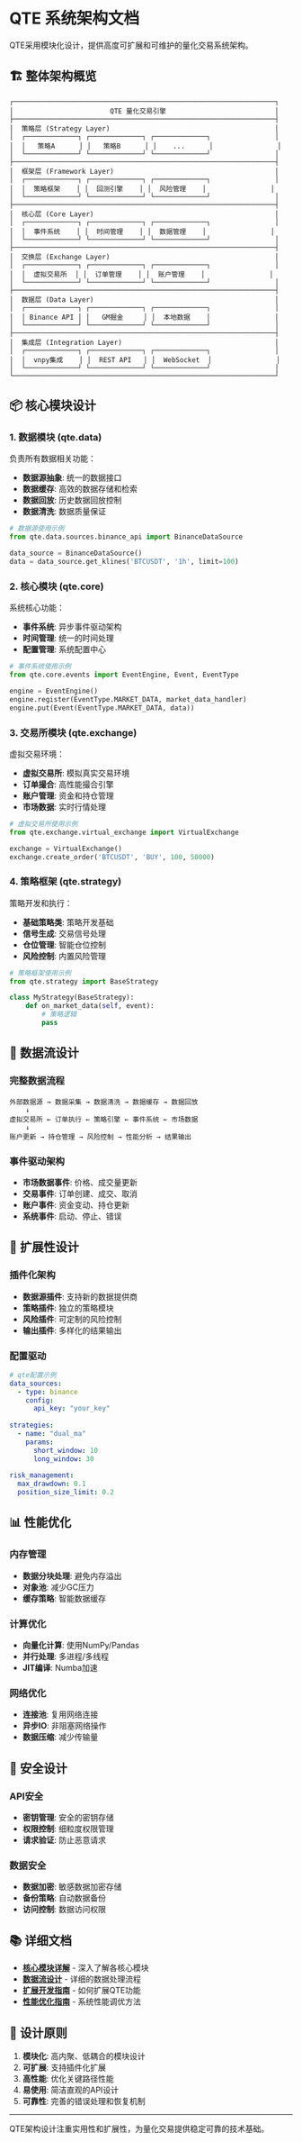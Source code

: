 # QTE 系统架构文档

QTE采用模块化设计，提供高度可扩展和可维护的量化交易系统架构。

## 🏗️ **整体架构概览**

```
┌─────────────────────────────────────────────────────────────────┐
│                        QTE 量化交易引擎                           │
├─────────────────────────────────────────────────────────────────┤
│  策略层 (Strategy Layer)                                         │
│  ┌─────────────┐ ┌─────────────┐ ┌─────────────┐                │
│  │   策略A      │ │   策略B      │ │    ...      │                │
│  └─────────────┘ └─────────────┘ └─────────────┘                │
├─────────────────────────────────────────────────────────────────┤
│  框架层 (Framework Layer)                                        │
│  ┌─────────────┐ ┌─────────────┐ ┌─────────────┐                │
│  │  策略框架    │ │  回测引擎    │ │  风险管理    │                │
│  └─────────────┘ └─────────────┘ └─────────────┘                │
├─────────────────────────────────────────────────────────────────┤
│  核心层 (Core Layer)                                             │
│  ┌─────────────┐ ┌─────────────┐ ┌─────────────┐                │
│  │  事件系统    │ │  时间管理    │ │  数据管理    │                │
│  └─────────────┘ └─────────────┘ └─────────────┘                │
├─────────────────────────────────────────────────────────────────┤
│  交换层 (Exchange Layer)                                         │
│  ┌─────────────┐ ┌─────────────┐ ┌─────────────┐                │
│  │  虚拟交易所  │ │  订单管理    │ │  账户管理    │                │
│  └─────────────┘ └─────────────┘ └─────────────┘                │
├─────────────────────────────────────────────────────────────────┤
│  数据层 (Data Layer)                                             │
│  ┌─────────────┐ ┌─────────────┐ ┌─────────────┐                │
│  │ Binance API │ │   GM掘金     │ │  本地数据    │                │
│  └─────────────┘ └─────────────┘ └─────────────┘                │
├─────────────────────────────────────────────────────────────────┤
│  集成层 (Integration Layer)                                      │
│  ┌─────────────┐ ┌─────────────┐ ┌─────────────┐                │
│  │  vnpy集成    │ │  REST API   │ │  WebSocket  │                │
│  └─────────────┘ └─────────────┘ └─────────────┘                │
└─────────────────────────────────────────────────────────────────┘
```

## 📦 **核心模块设计**

### 1. **数据模块 (qte.data)**
负责所有数据相关功能：
- **数据源抽象**: 统一的数据接口
- **数据缓存**: 高效的数据存储和检索
- **数据回放**: 历史数据回放控制
- **数据清洗**: 数据质量保证

```python
# 数据源使用示例
from qte.data.sources.binance_api import BinanceDataSource

data_source = BinanceDataSource()
data = data_source.get_klines('BTCUSDT', '1h', limit=100)
```

### 2. **核心模块 (qte.core)**
系统核心功能：
- **事件系统**: 异步事件驱动架构
- **时间管理**: 统一的时间处理
- **配置管理**: 系统配置中心

```python
# 事件系统使用示例
from qte.core.events import EventEngine, Event, EventType

engine = EventEngine()
engine.register(EventType.MARKET_DATA, market_data_handler)
engine.put(Event(EventType.MARKET_DATA, data))
```

### 3. **交易所模块 (qte.exchange)**
虚拟交易环境：
- **虚拟交易所**: 模拟真实交易环境
- **订单撮合**: 高性能撮合引擎
- **账户管理**: 资金和持仓管理
- **市场数据**: 实时行情处理

```python
# 虚拟交易所使用示例
from qte.exchange.virtual_exchange import VirtualExchange

exchange = VirtualExchange()
exchange.create_order('BTCUSDT', 'BUY', 100, 50000)
```

### 4. **策略框架 (qte.strategy)**
策略开发和执行：
- **基础策略类**: 策略开发基础
- **信号生成**: 交易信号处理
- **仓位管理**: 智能仓位控制
- **风险控制**: 内置风险管理

```python
# 策略框架使用示例
from qte.strategy import BaseStrategy

class MyStrategy(BaseStrategy):
    def on_market_data(self, event):
        # 策略逻辑
        pass
```

## 🔄 **数据流设计**

### 完整数据流程
```
外部数据源 → 数据采集 → 数据清洗 → 数据缓存 → 数据回放
    ↓
虚拟交易所 ← 订单执行 ← 策略引擎 ← 事件系统 ← 市场数据
    ↓
账户更新 → 持仓管理 → 风险控制 → 性能分析 → 结果输出
```

### 事件驱动架构
- **市场数据事件**: 价格、成交量更新
- **交易事件**: 订单创建、成交、取消
- **账户事件**: 资金变动、持仓更新
- **系统事件**: 启动、停止、错误

## 🔧 **扩展性设计**

### 插件化架构
- **数据源插件**: 支持新的数据提供商
- **策略插件**: 独立的策略模块
- **风险插件**: 可定制的风险控制
- **输出插件**: 多样化的结果输出

### 配置驱动
```yaml
# qte配置示例
data_sources:
  - type: binance
    config:
      api_key: "your_key"
      
strategies:
  - name: "dual_ma"
    params:
      short_window: 10
      long_window: 30
      
risk_management:
  max_drawdown: 0.1
  position_size_limit: 0.2
```

## 📊 **性能优化**

### 内存管理
- **数据分块处理**: 避免内存溢出
- **对象池**: 减少GC压力
- **缓存策略**: 智能数据缓存

### 计算优化
- **向量化计算**: 使用NumPy/Pandas
- **并行处理**: 多进程/多线程
- **JIT编译**: Numba加速

### 网络优化
- **连接池**: 复用网络连接
- **异步IO**: 非阻塞网络操作
- **数据压缩**: 减少传输量

## 🔐 **安全设计**

### API安全
- **密钥管理**: 安全的密钥存储
- **权限控制**: 细粒度权限管理
- **请求验证**: 防止恶意请求

### 数据安全
- **数据加密**: 敏感数据加密存储
- **备份策略**: 自动数据备份
- **访问控制**: 数据访问权限

## 📚 **详细文档**

- [**核心模块详解**](core-modules.md) - 深入了解各核心模块
- [**数据流设计**](data-flow.md) - 详细的数据处理流程
- [**扩展开发指南**](extensibility.md) - 如何扩展QTE功能
- [**性能优化指南**](performance.md) - 系统性能调优方法

## 🎯 **设计原则**

1. **模块化**: 高内聚、低耦合的模块设计
2. **可扩展**: 支持插件化扩展
3. **高性能**: 优化关键路径性能
4. **易使用**: 简洁直观的API设计
5. **可靠性**: 完善的错误处理和恢复机制

---

QTE架构设计注重实用性和扩展性，为量化交易提供稳定可靠的技术基础。 